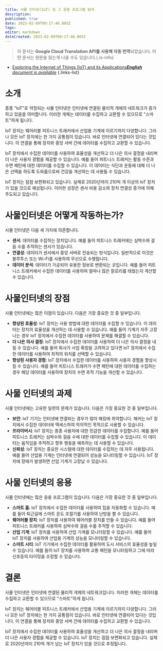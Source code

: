 ```yaml
---
title: 사물 인터넷(IoT) 및 그 응용 프로그램 탐색
description: 
published: true
date: 2023-02-09T09:17:46.005Z
tags: 
editor: markdown
dateCreated: 2023-02-09T09:17:46.005Z
---
```


> 이 문서는 **Google Cloud Translation API를 사용해 자동 번역**되었습니다.
어떤 문서는 원문을 읽는게 나을 수도 있습니다.{.is-info}



- [Exploring the Internet of Things (IoT) and its Applications***English** document is available*](/en/Knowledge-base/Common/exploring-the-internet-of-things-iot-and-its-applications)
{.links-list}


# 소개

종종 "IoT"로 약칭되는 사물 인터넷은 인터넷에 연결된 물리적 개체의 네트워크가 증가하고 있음을 의미합니다. 이러한 개체는 데이터를 수집하고 교환할 수 있으므로 "스마트"하게 됩니다.

IoT 장치는 웨어러블 피트니스 트래커에서 산업용 기계에 이르기까지 다양합니다. 그러나 모든 IoT 장치에는 한 가지 공통점이 있습니다. 바로 인터넷에 연결되어 있다는 것입니다. 이 연결을 통해 장치와 중앙 서버 간에 데이터를 수집하고 교환할 수 있습니다.

IoT 장치에서 수집한 데이터를 사용하여 효율성을 개선하고 더 나은 의사 결정을 내리며 더 나은 사용자 경험을 제공할 수 있습니다. 예를 들어 피트니스 트래커는 활동 수준과 수면 패턴에 대한 데이터를 수집할 수 있습니다. 이 데이터는 식단과 운동에 대해 더 나은 선택을 하도록 도와줌으로써 건강을 개선하는 데 사용될 수 있습니다.

IoT 장치는 점점 보편화되고 있습니다. 실제로 2020년까지 210억 개 이상의 IoT 장치가 있을 것으로 예상됩니다. 이러한 성장은 센서 비용 감소와 장치 연결성 증가에 의해 주도되고 있습니다.

# 사물인터넷은 어떻게 작동하는가?

사물 인터넷은 다음 세 가지에 의존합니다.

- **센서**: 데이터를 수집하는 장치입니다. 예를 들어 피트니스 트래커에는 심박수와 걸음 수를 추적하는 센서가 있습니다.
- **연결성**: 데이터가 센서에서 중앙 서버로 전송되는 방식입니다. 일반적으로 이것은 블루투스 또는 Wi-Fi를 사용하여 무선으로 수행됩니다.
- **데이터 분석**: 데이터가 가공되어 유용한 정보로 변환되는 곳입니다. 예를 들어 피트니스 트래커에서 수집한 데이터를 사용하여 얼마나 많은 칼로리를 태웠는지 계산할 수 있습니다.

# 사물인터넷의 장점

사물 인터넷에는 많은 이점이 있습니다. 다음은 가장 중요한 것 중 일부입니다.

- **향상된 효율성**: IoT 장치는 사용 방법에 대한 데이터를 수집할 수 있습니다. 이 데이터는 장치의 효율성을 개선하는 데 사용할 수 있습니다. 예를 들어 기계가 자주 고장나는 경우 IoT 장치에서 수집한 데이터를 사용하여 문제를 해결할 수 있습니다.
- **더 나은 의사 결정**: IoT 장치에서 수집한 데이터를 사용하여 더 나은 의사 결정을 내릴 수 있습니다. 예를 들어 회사가 사업 확장을 고려하고 있다면 IoT 장치에서 수집한 데이터를 사용하여 최적의 위치를 선택할 수 있습니다.
- **향상된 사용자 경험**: IoT 장치에서 수집한 데이터를 사용하여 사용자 경험을 향상시킬 수 있습니다. 예를 들어 피트니스 트래커가 수면 패턴에 대한 데이터를 수집하는 경우 해당 데이터를 사용하여 장치의 수면 추적 기능을 개선할 수 있습니다.

# 사물 인터넷의 과제

사물 인터넷에는 고유한 일련의 문제가 있습니다. 다음은 가장 중요한 것 중 일부입니다.

- **보안**: IoT 기기는 인터넷에 연결되는 경우가 많아 해킹에 취약합니다. 해커는 IoT 장치에서 수집한 데이터에 액세스하여 악의적인 목적으로 사용할 수 있습니다.
- **프라이버시**: IoT 장치는 종종 사용자에 대한 민감한 데이터를 수집합니다. 예를 들어 피트니스 트래커는 심박수와 걸음 수에 대한 데이터를 수집할 수 있습니다. 이 데이터는 움직임을 추적하고 향후 행동을 예측하는 데 사용할 수 있습니다.
- **신뢰성**: IoT 장치는 중요한 시스템에 대한 데이터를 수집하는 데 자주 사용됩니다. 예를 들어 산업용 기계는 인터넷에 연결되어 성능을 모니터링할 수 있습니다. IoT 장치에 장애가 발생하면 산업 기계가 고장날 수 있습니다.

# 사물 인터넷의 응용

사물 인터넷에는 많은 응용 프로그램이 있습니다. 다음은 가장 중요한 것 중 일부입니다.

- **스마트 홈**: IoT 장치에서 수집한 데이터를 사용하여 집을 자동화할 수 있습니다. 예를 들어 퇴근길에 스마트 온도 조절기를 사용하여 난방을 켤 수 있습니다.
- **웨어러블 장치**: IoT 장치를 사용하여 웨어러블 장치를 만들 수 있습니다. 예를 들어 피트니스 트래커를 사용하여 심박수와 걸음 수를 추적할 수 있습니다.
- **산업 기계**: IoT 장치를 사용하여 산업 기계를 모니터링할 수 있습니다. 예를 들어 IoT 장치를 사용하여 산업용 기계의 성능을 모니터링할 수 있습니다.
- **스마트 시티**: IoT 기기에서 수집한 데이터를 활용하여 도시 서비스의 효율성을 높일 수 있습니다. 예를 들어 IoT 장치를 사용하여 교통 패턴을 모니터링하고 그에 따라 신호등의 타이밍을 조정할 수 있습니다.

# 결론

사물 인터넷은 인터넷에 연결된 물리적 개체의 네트워크입니다. 이러한 개체는 데이터를 수집하고 교환할 수 있으므로 "스마트"하게 됩니다.

IoT 장치는 웨어러블 피트니스 트래커에서 산업용 기계에 이르기까지 다양합니다. 그러나 모든 IoT 장치에는 한 가지 공통점이 있습니다. 바로 인터넷에 연결되어 있다는 것입니다. 이 연결을 통해 장치와 중앙 서버 간에 데이터를 수집하고 교환할 수 있습니다.

IoT 장치에서 수집한 데이터를 사용하여 효율성을 개선하고 더 나은 의사 결정을 내리며 더 나은 사용자 경험을 제공할 수 있습니다. IoT 장치는 점점 보편화되고 있습니다. 실제로 2020년까지 210억 개가 넘는 IoT 장치가 있을 것으로 추정됩니다.
